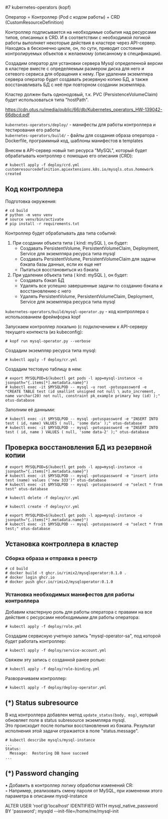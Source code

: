 #7 kubernetes-operators (kopf)

Оператор = Контроллер (Pod с кодом работы) + CRD (CustomResourceDefinition)

Контроллер подписывается на необходимые события над ресурсами типов, описанных в CRD.
И в соответствии с необходимой логикой работы выполняет некоторые действия в кластере через API-сервер.  
Находясь в бесконечно цикле, он, по сути, приводит состояние контролируемых объектов к желаемому (описанному в спецификации).

Создадим оператор для установки сервера Mysql определенной версии в кластере вместе с определяемым размером диска для него и сетевого сервиса для обращения к нему. 
При удалении экземлпяра сервера оператор будет создавать резервную копию БД, а также восстанавливать БД с неё при повторном создании экземлпяра.

Кластер должен быть однонодовый, т.к. PVC (PersistenceVolumeClaim) будет использоваться типа "hostPath".

https://cdn.otus.ru/media/public/66/db/Kubernetes_operators_HW-139042-66dbcd.pdf

`kubernetes-operators/deploy/` - манифесты для работы контроллера и тестирования его работы  
`kubernetes-operators/build/` - файлы для cоздания образа оператора - Dockerfile, программный код, шаблоны манифестов в templates

Внесем в API-сервер новый тип ресурса "MySQL", который будет обрабатывать контроллер c помощью его описания (CRD):
```
# kubectl apply -f deploy/crd.yml
customresourcedefinition.apiextensions.k8s.io/mysqls.otus.homework created
```

## Код контроллера

Подготовка окружения:
```
# cd build
# python -m venv venv
# source venv/bin/activate
# pip install -r requirements.txt
```

Контроллер будет обрабатывать два типа событий:

1. При создании объекта типа ( kind: mySQL ), он будет:
    - Cоздавать PersistentVolume, PersistentVolumeClaim, Deployment, Service для экземлпяра ресурса типа mysql
    - Создавать PersistentVolume, PersistentVolumeClaim для задачи бэкапа базы данных, если их еще нет
    - Пытаться восстановиться из бэкапа
2. При удалении объекта типа ( kind: mySQL ), он будет:
    - Создавать бэкап БД
    - Удалять все успешно завершенные задачи по созданию бэкапа и восстановлению с него
    - Удалять PersistentVolume, PersistentVolumeClaim, Deployment, Service для экземлпяра ресурса типа mysql

`kubernetes-operators/build/mysql-operator.py` - код контроллера с использованием фреймфорка kopf

Запускаем контроллер локально (с подключением к API-серверу текущего контекста (из kubeconfig):
```
# kopf run mysql-operator.py --verbose
```

Создадим экземпляр ресурса типа mysql:
```
# kubectl apply -f deploy/cr.yml
```

Создадим тестовую таблицу в нем:
```
# export MYSQLPOD=$(kubectl get pods -l app=mysql-instance -o jsonpath="{.items[*].metadata.name}")
# kubectl exec -it $MYSQLPOD -- mysql -u root -potuspassword -e "CREATE TABLE test (id smallint unsigned not null \ auto_increment, name varchar(20) not null, constraint pk_example primary key (id) );" otus-database
```

Заполним её данными:
```
# kubectl exec -it $MYSQLPOD -- mysql -potuspassword -e "INSERT INTO test ( id, name) VALUES ( null, 'some data' );" otus-database
# kubectl exec -it $MYSQLPOD -- mysql -potuspassword -e "INSERT INTO test ( id, name ) VALUES ( null, 'some data-2' );" otus-database
```

## Проверка восстановления БД из резервной копии
```
# export MYSQLPOD=$(kubectl get pods -l app=mysql-instance -o jsonpath="{.items[*].metadata.name}")
# kubectl exec -it $MYSQLPOD -- mysql -potuspassword -e "insert into test (name) values ('new 333')" otus-database
# kubectl exec -it $MYSQLPOD -- mysql -potuspassword -e "select * from test" otus-database

# kubectl delete -f deploy/cr.yml

# kubectl create -f deploy/cr.yml

# export MYSQLPOD=$(kubectl get pods -l app=mysql-instance -o jsonpath="{.items[*].metadata.name}")
# kubectl exec -it $MYSQLPOD -- mysql -potuspassword -e "select * from test;" otus-database
```

## Установка контроллера в кластер

### Сборка образа и отправка в реестр

```
# cd build
# docker build -t ghcr.io/rimix2/mysqloperator:0.1.0 .
# docker login ghcr.io
# docker push ghcr.io/rimix2/mysqloperator:0.1.0
```

### Установка необходимых манифестов для работы контроллера

Добавим кластерную роль для работы оператора с правами на все действия с ресурсами необходимыми для работы оператора:
```
# kubectl apply -f deploy/role.yml
```
Создадим сервисную учетную запись "mysql-operator-sa", под которой будет работать контроллер:
```
# kubectl apply -f deploy/service-account.yml
```
Свяжем эту запись с созданной ранее ролью:
```
# kubectl apply -f deploy/role-binding.yml
```
Разворачиваем контроллер:
```
# kubectl apply -f deploy/deploy-operator.yml
```

## (*)  Status subresource

В код контроллера добавлен метод `update_status(body, msg)`, который обновляет поле в status subresource экземпляра mysql.  
Это происходит после попытки восстановления из бэкапа. Результат исполнения этой задачи отражается в поле "status.message".

```
# kubectl describe mysqls/mysql-instance
...
Status:
  Message:  Restoring DB have succeed
...
```

## (*)  Password changing

• Добавить в контроллер логику обработки изменений CR:  
    ◦ Например, реализовать смену пароля от MySQL, при изменении этого параметра в описании mysql-instance

ALTER USER 'root'@'localhost' IDENTIFIED WITH mysql_native_password BY 'password';
mysqld --init-file=/home/me/mysql-init